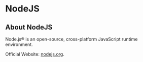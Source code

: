 # NodeJS

## About NodeJS

Node.js® is an open-source, cross-platform JavaScript runtime environment.

Official Website: [nodejs.org](https://nodejs.org/en).
